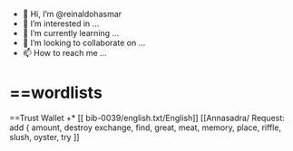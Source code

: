 - 👋 Hi, I’m @reinaldohasmar
- 👀 I’m interested in ...
- 🌱 I’m currently learning ...
- 💞️ I’m looking to collaborate on ...
- 📫 How to reach me ...

<!---
reinaldohasmar/reinaldohasmar is a ✨ special ✨ repository because its `README.md` (this file) appears on your GitHub profile.
You can click the Preview link to take a look at your changes.
--->
==wordlists
==
==Trust Wallet
+* [[ bib-0039/english.txt/English]]
[[Annasadra/
Request: add { amount, destroy exchange, find, great, meat, memory, place, riffle, slush, oyster, try ]]
